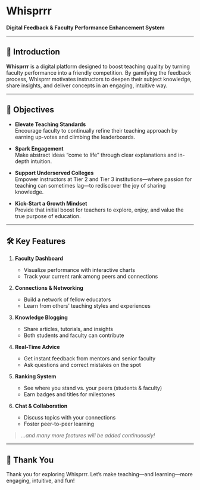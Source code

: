 # Whisprrr

**Digital Feedback & Faculty Performance Enhancement System**

---

## 👋 Introduction

**Whisprrr** is a digital platform designed to boost teaching quality by turning faculty performance into a friendly competition. By gamifying the feedback process, Whisprrr motivates instructors to deepen their subject knowledge, share insights, and deliver concepts in an engaging, intuitive way.

---

## 🎯 Objectives

- **Elevate Teaching Standards**  
  Encourage faculty to continually refine their teaching approach by earning up-votes and climbing the leaderboards.

- **Spark Engagement**  
  Make abstract ideas “come to life” through clear explanations and in-depth intuition.

- **Support Underserved Colleges**  
  Empower instructors at Tier 2 and Tier 3 institutions—where passion for teaching can sometimes lag—to rediscover the joy of sharing knowledge.

- **Kick-Start a Growth Mindset**  
  Provide that initial boost for teachers to explore, enjoy, and value the true purpose of education.

---

## 🛠️ Key Features

1. **Faculty Dashboard**  
   - Visualize performance with interactive charts  
   - Track your current rank among peers and connections

2. **Connections & Networking**  
   - Build a network of fellow educators  
   - Learn from others’ teaching styles and experiences

3. **Knowledge Blogging**  
   - Share articles, tutorials, and insights  
   - Both students and faculty can contribute

4. **Real-Time Advice**  
   - Get instant feedback from mentors and senior faculty  
   - Ask questions and correct mistakes on the spot

5. **Ranking System**  
   - See where you stand vs. your peers (students & faculty)  
   - Earn badges and titles for milestones

6. **Chat & Collaboration**  
   - Discuss topics with your connections  
   - Foster peer-to-peer learning

> *…and many more features will be added continuously!*

---

## 🙏 Thank You  

Thank you for exploring Whisprrr. Let’s make teaching—and learning—more engaging, intuitive, and fun!  
